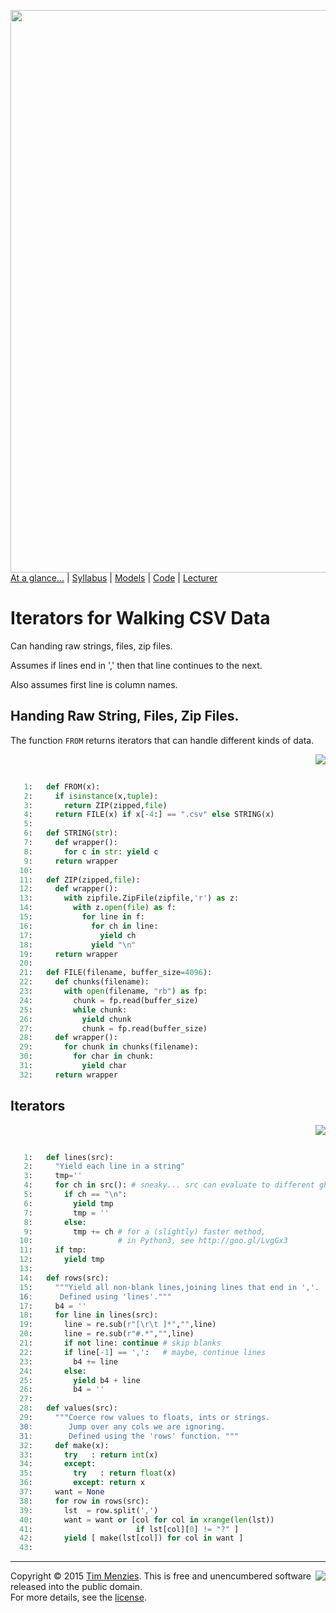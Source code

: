 [<img width=900 src="https://raw.githubusercontent.com/txt/mase/master/img/banner1.png">](https://github.com/txt/mase/blob/master/README.md)   
[At a glance...](https://github.com/txt/mase/blob/master/OVERVIEW.md) |
[Syllabus](https://github.com/txt/mase/blob/master/SYLLABUS.md) |
[Models](https://github.com/txt/mase/blob/master/MODELS.md) |
[Code](https://github.com/txt/mase/tree/master/src) |
[Lecturer](http://menzies.us) 



# Iterators for Walking CSV Data

Can handing raw strings, files, zip files.

Assumes if lines end in ',' then that line continues to the next.

Also assumes first line is column names. 


## Handing Raw String, Files, Zip Files.

The function `FROM` returns iterators that can handle different kinds of data.

<a href="walkcsv.py#L22-L53"><img align=right src="http://www.hungarianreference.com/i/arrow_out.gif"></a><br clear=all>
```python

   1:   def FROM(x):
   2:     if isinstance(x,tuple):
   3:       return ZIP(zipped,file)
   4:     return FILE(x) if x[-4:] == ".csv" else STRING(x)
   5:     
   6:   def STRING(str):
   7:     def wrapper():
   8:       for c in str: yield c
   9:     return wrapper
  10:   
  11:   def ZIP(zipped,file): 
  12:     def wrapper():
  13:       with zipfile.ZipFile(zipfile,'r') as z:
  14:         with z.open(file) as f:
  15:           for line in f:
  16:             for ch in line:
  17:               yield ch
  18:             yield "\n"
  19:     return wrapper
  20:   
  21:   def FILE(filename, buffer_size=4096):
  22:     def chunks(filename):
  23:       with open(filename, "rb") as fp:
  24:         chunk = fp.read(buffer_size)
  25:         while chunk:
  26:           yield chunk
  27:           chunk = fp.read(buffer_size)
  28:     def wrapper():
  29:       for chunk in chunks(filename):
  30:         for char in chunk:
  31:           yield char
  32:     return wrapper
```

## Iterators

<a href="walkcsv.py#L59-L101"><img align=right src="http://www.hungarianreference.com/i/arrow_out.gif"></a><br clear=all>
```python

   1:   def lines(src):
   2:     "Yield each line in a string"
   3:     tmp=''
   4:     for ch in src(): # sneaky... src can evaluate to different ghings
   5:       if ch == "\n":
   6:         yield tmp
   7:         tmp = ''
   8:       else:
   9:         tmp += ch # for a (slightly) faster method,
  10:                   # in Python3, see http://goo.gl/LvgGx3
  11:     if tmp:
  12:       yield tmp
  13:   
  14:   def rows(src):
  15:     """Yield all non-blank lines,joining lines that end in ','.
  16:      Defined using 'lines'."""
  17:     b4 = ''
  18:     for line in lines(src):
  19:       line = re.sub(r"[\r\t ]*","",line)
  20:       line = re.sub(r"#.*","",line)
  21:       if not line: continue # skip blanks
  22:       if line[-1] == ',':   # maybe, continue lines
  23:         b4 += line
  24:       else:
  25:         yield b4 + line
  26:         b4 = ''
  27:         
  28:   def values(src):
  29:     """Coerce row values to floats, ints or strings. 
  30:        Jump over any cols we are ignoring.
  31:        Defined using the 'rows' function. """
  32:     def make(x):
  33:       try   : return int(x)
  34:       except:
  35:         try   : return float(x)
  36:         except: return x
  37:     want = None
  38:     for row in rows(src):
  39:       lst  = row.split(',')
  40:       want = want or [col for col in xrange(len(lst))
  41:                       if lst[col][0] != "?" ]
  42:       yield [ make(lst[col]) for col in want ]
  43:       
```


_________

<img align=right src="https://raw.githubusercontent.com/txt/mase/master/img/pd-icon.png">Copyright © 2015 [Tim Menzies](http://menzies.us).
This is free and unencumbered software released into the public domain.   
For more details, see the [license](https://github.com/txt/mase/blob/master/LICENSE.md).

